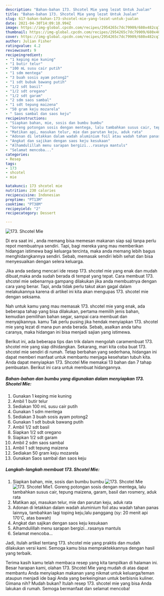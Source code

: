 ```yaml
---
description: "Bahan-bahan 173. Shcotel Mie yang lezat Untuk Jualan"
title: "Bahan-bahan 173. Shcotel Mie yang lezat Untuk Jualan"
slug: 617-bahan-bahan-173-shcotel-mie-yang-lezat-untuk-jualan
date: 2021-04-30T14:09:10.994Z
image: https://img-global.cpcdn.com/recipes/2954265c7dc79909/680x482cq70/173-shcotel-mie-foto-resep-utama.jpg
thumbnail: https://img-global.cpcdn.com/recipes/2954265c7dc79909/680x482cq70/173-shcotel-mie-foto-resep-utama.jpg
cover: https://img-global.cpcdn.com/recipes/2954265c7dc79909/680x482cq70/173-shcotel-mie-foto-resep-utama.jpg
author: Julian Fisher
ratingvalue: 4.2
reviewcount: 9
recipeingredient:
- "1 keping mie kuning"
- "1 butir telur"
- "100 mL susu cair putih"
- "1 sdm mentega"
- "3 buah sosis ayam potong2"
- "1 sdt bubuk bawang putih"
- "1/2 sdt basil"
- "1/2 sdt oregano"
- "1/2 sdt garam"
- "2 sdm saos sambal"
- "1 sdt tepung maizena"
- "50 gram keju mozarela"
- " Saos sambal dan saos keju"
recipeinstructions:
- "Siapkan bahan, mie, sosis dan bumbu bumbu"
- "Goreng potongan sosis dengan mentega, lalu tambahkan susus cair, tepung maizena, garam, basil dan rosmery, aduk rata"
- "Matikan api, masukan telur, mie dan parutan keju, aduk rata"
- "Adonan di letakkan dalam wadah aluminium foil atau wadah tahan panas lainnya, tambahkan lagi toping keju,lalu panggang (sy: 20 menit api 170&#39;C, atas bawah)"
- "Angkat dan sajikan dengan saos keju kesukaan"
- "Alhamdulillah menu sarapan bergizi...rasanya mantuls"
- "Selamat mencoba..."
categories:
- Resep
tags:
- 173
- shcotel
- mie

katakunci: 173 shcotel mie 
nutrition: 230 calories
recipecuisine: Indonesian
preptime: "PT13M"
cooktime: "PT38M"
recipeyield: "2"
recipecategory: Dessert

---
```



![173. Shcotel Mie](https://img-global.cpcdn.com/recipes/2954265c7dc79909/680x482cq70/173-shcotel-mie-foto-resep-utama.jpg)

Di era  saat ini , anda memang bisa memesan makanan siap saji tanpa perlu repot membuatnya sendiri. Tapi, bagi mereka yang mau memberikan hidangan istimewa bagi keluarga tercinta, maka anda memang lebih bagus menghidangkannya sendiri. Sebab, memasak sendiri lebih sehat dan bisa menyesuaikan dengan selera keluarga.

Jika anda sedang mencari ide resep 173. shcotel mie yang enak dan mudah dibuat,maka anda sudah berada di tempat yang tepat. Cara membuat 173. shcotel mie  sebenarnya gampang dilakukan jika anda membuatnya dengan cara yang benar. Tapi, anda tidak perlu takut akan gagal dalam melakukannya 
karena di artikel ini kita akan mengupas 173. shcotel mie dengan seksama.  



Nah untuk kamu yang mau memasak 173. shcotel mie yang enak, ada beberapa tahap yang bisa dilakukan, pertama memilih jenis bahan, kemudian pemilihan bahan segar, sampai cara membuat dan menyajikannya. kamu Tak perlu pusing jika hendak menyiapkan 173. shcotel mie yang lezat di mana pun anda berada. Sebab, asalkan anda  tahu caranya, maka hidangan ini bisa menjadi sajian yang istimewa.

Berikut ini, ada beberapa tips dan trik dalam mengolah caramembuat 173. shcotel mie yang siap dihidangkan. Sekarang, mari kita coba buat 173. shcotel mie sendiri di rumah. Tetap berbahan yang sederhana, hidangan ini dapat memberi manfaat untuk membantu menjaga kesehatan tubuh kita. Anda dapat menyiapkan 173. Shcotel Mie memakai 13 bahan dan 7 tahap pembuatan. Berikut ini cara untuk membuat hidangannya.

<!--inarticleads1-->

##### Bahan-bahan dan bumbu yang digunakan dalam menyiapkan 173. Shcotel Mie:

1. Gunakan 1 keping mie kuning
1. Ambil 1 butir telur
1. Sediakan 100 mL susu cair putih
1. Gunakan 1 sdm mentega
1. Sediakan 3 buah sosis ayam potong2
1. Gunakan 1 sdt bubuk bawang putih
1. Ambil 1/2 sdt basil
1. Siapkan 1/2 sdt oregano
1. Siapkan 1/2 sdt garam
1. Ambil 2 sdm saos sambal
1. Ambil 1 sdt tepung maizena
1. Sediakan 50 gram keju mozarela
1. Gunakan  Saos sambal dan saos keju




<!--inarticleads2-->

##### Langkah-langkah membuat 173. Shcotel Mie:

1. Siapkan bahan, mie, sosis dan bumbu bumbu
<img src="https://img-global.cpcdn.com/steps/b3d2d9bd3032a240/160x128cq70/173-shcotel-mie-langkah-memasak-1-foto.jpg" alt="173. Shcotel Mie"><img src="https://img-global.cpcdn.com/steps/7a135180463c183e/160x128cq70/173-shcotel-mie-langkah-memasak-1-foto.jpg" alt="173. Shcotel Mie">1. Goreng potongan sosis dengan mentega, lalu tambahkan susus cair, tepung maizena, garam, basil dan rosmery, aduk rata
1. Matikan api, masukan telur, mie dan parutan keju, aduk rata
1. Adonan di letakkan dalam wadah aluminium foil atau wadah tahan panas lainnya, tambahkan lagi toping keju,lalu panggang (sy: 20 menit api 170&#39;C, atas bawah)
1. Angkat dan sajikan dengan saos keju kesukaan
1. Alhamdulillah menu sarapan bergizi...rasanya mantuls
1. Selamat mencoba...




Jadi, itulah artikel tentang  173. shcotel mie  yang praktis dan mudah dilakukan versi kami. Semoga kamu bisa mempraktekkannya dengan hasil yang terbaik. 

Terima kasih kamu telah membaca resep yang kita tampilkan di halaman ini. Besar harapan kami, olahan  173. Shcotel Mie yang mudah di atas dapat membantu Anda menyiapkan makanan yang nikmat untuk keluarga/teman ataupun menjadi ide bagi Anda yang berkeinginan untuk berbisnis kuliner. Gimana nih? Mudah bukan? Itulah resep 173. shcotel mie yang bisa Anda lakukan di rumah. Semoga bermanfaat dan selamat mencoba!

